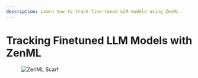 ```yaml
---
description: Learn how to track fine-tuned LLM models using ZenML.
---
```


# Tracking Finetuned LLM Models with ZenML

<!-- For scarf -->
<figure><img alt="ZenML Scarf" referrerpolicy="no-referrer-when-downgrade" src="https://static.scarf.sh/a.png?x-pxid=f0b4f458-0a54-4fcd-aa95-d5ee424815bc" /></figure>
